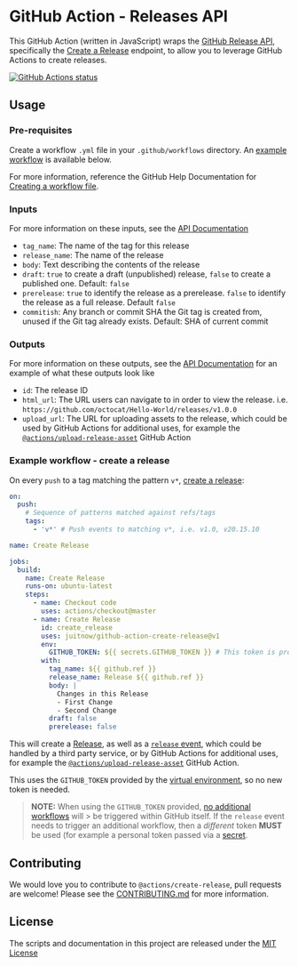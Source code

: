 # GitHub Action - Releases API

This GitHub Action (written in JavaScript) wraps the
[GitHub Release API](https://developer.github.com/v3/repos/releases/),
specifically the [Create a Release](https://developer.github.com/v3/repos/releases/#create-a-release)
endpoint, to allow you to leverage GitHub Actions to create releases.

<a href="https://github.com/juitnow/github-action-create-release"><img alt="GitHub Actions status" src="https://github.com/juitnow/github-action-create-release/workflows/Tests/badge.svg"></a>

## Usage

### Pre-requisites

Create a workflow `.yml` file in your `.github/workflows` directory. An
[example workflow](#example-workflow---create-a-release) is available below.

For more information, reference the GitHub Help Documentation for
[Creating a workflow file](https://help.github.com/en/articles/configuring-a-workflow#creating-a-workflow-file).

### Inputs

For more information on these inputs, see the [API Documentation](https://developer.github.com/v3/repos/releases/#input)

- `tag_name`: The name of the tag for this release
- `release_name`: The name of the release
- `body`: Text describing the contents of the release
- `draft`: `true` to create a draft (unpublished) release, `false` to create
  a published one. Default: `false`
- `prerelease`: `true` to identify the release as a prerelease. `false` to
  identify the release as a full release. Default `false`
- `commitish`: Any branch or commit SHA the Git tag is created from, unused if
  the Git tag already exists. Default: SHA of current commit

### Outputs

For more information on these outputs, see the [API Documentation](https://developer.github.com/v3/repos/releases/#response-4)
for an example of what these outputs look like

- `id`: The release ID
- `html_url`: The URL users can navigate to in order to view the release. i.e.
  `https://github.com/octocat/Hello-World/releases/v1.0.0`
- `upload_url`: The URL for uploading assets to the release, which could be
  used by GitHub Actions for additional uses, for example the
  [`@actions/upload-release-asset`](https://www.github.com/actions/upload-release-asset)
  GitHub Action

### Example workflow - create a release

On every `push` to a tag matching the pattern `v*`,
[create a release](https://developer.github.com/v3/repos/releases/#create-a-release):

```yaml
on:
  push:
    # Sequence of patterns matched against refs/tags
    tags:
      - 'v*' # Push events to matching v*, i.e. v1.0, v20.15.10

name: Create Release

jobs:
  build:
    name: Create Release
    runs-on: ubuntu-latest
    steps:
      - name: Checkout code
        uses: actions/checkout@master
      - name: Create Release
        id: create_release
        uses: juitnow/github-action-create-release@v1
        env:
          GITHUB_TOKEN: ${{ secrets.GITHUB_TOKEN }} # This token is provided by Actions, you do not need to create your own token
        with:
          tag_name: ${{ github.ref }}
          release_name: Release ${{ github.ref }}
          body: |
            Changes in this Release
            - First Change
            - Second Change
          draft: false
          prerelease: false
```

This will create a [Release](https://help.github.com/en/articles/creating-releases),
as well as a [`release` event](https://developer.github.com/v3/activity/events/types/#releaseevent),
which could be handled by a third party service, or by GitHub Actions for
additional uses, for example the [`@actions/upload-release-asset`](https://www.github.com/actions/upload-release-asset)
GitHub Action.

This uses the `GITHUB_TOKEN` provided by the
[virtual environment](https://help.github.com/en/github/automating-your-workflow-with-github-actions/virtual-environments-for-github-actions#github_token-secret),
so no new token is needed.

> **NOTE:** When using the `GITHUB_TOKEN` provided, [no additional workflows](https://github.community/t5/GitHub-Actions/Triggering-a-new-workflow-from-another-workflow/td-p/31676)
> will > be triggered within GitHub itself. If the `release` event needs to
> trigger an additional workflow, then a _different_ token **MUST** be used
> (for example a personal token passed via a [secret](https://help.github.com/en/actions/configuring-and-managing-workflows/creating-and-storing-encrypted-secrets).

## Contributing

We would love you to contribute to `@actions/create-release`, pull requests are
welcome! Please see the [CONTRIBUTING.md](CONTRIBUTING.md) for more information.

## License
The scripts and documentation in this project are released under the
[MIT License](LICENSE)
